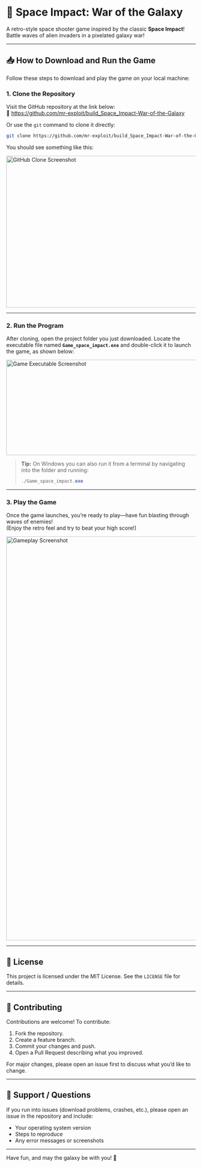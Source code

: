 # 🚀 Space Impact: War of the Galaxy

A retro-style space shooter game inspired by the classic **Space Impact**!  
Battle waves of alien invaders in a pixelated galaxy war!

---

## 📥 How to Download and Run the Game

Follow these steps to download and play the game on your local machine:

### 1. Clone the Repository

Visit the GitHub repository at the link below:  
🔗 https://github.com/mr-exploit/build_Space_Impact-War-of-the-Galaxy

Or use the `git` command to clone it directly:

```bash
git clone https://github.com/mr-exploit/build_Space_Impact-War-of-the-Galaxy.git
```

You should see something like this:

<img width="897" height="404" alt="GitHub Clone Screenshot" src="https://github.com/user-attachments/assets/624b3e47-89fd-4ff5-a086-af978ccd210c" />

---

### 2. Run the Program

After cloning, open the project folder you just downloaded. Locate the executable file named **`Game_space_impact.exe`** and double-click it to launch the game, as shown below:

<img width="708" height="254" alt="Game Executable Screenshot" src="https://github.com/user-attachments/assets/caee805b-2cf3-4856-b844-7b71419e3a55" />

> **Tip:** On Windows you can also run it from a terminal by navigating into the folder and running:
> ```powershell
> ./Game_space_impact.exe
> ```

---

### 3. Play the Game

Once the game launches, you’re ready to play—have fun blasting through waves of enemies!  
(Enjoy the retro feel and try to beat your high score!)

<img width="1920" height="1075" alt="Gameplay Screenshot" src="https://github.com/user-attachments/assets/e4da42b9-fcd6-4241-b7fd-710369ea51eb" />

---

## 📄 License

This project is licensed under the MIT License. See the `LICENSE` file for details.

---

## 🤝 Contributing

Contributions are welcome! To contribute:

1. Fork the repository.
2. Create a feature branch.
3. Commit your changes and push.
4. Open a Pull Request describing what you improved.

For major changes, please open an issue first to discuss what you’d like to change.

---

## 🙋 Support / Questions

If you run into issues (download problems, crashes, etc.), please open an issue in the repository and include:
- Your operating system version
- Steps to reproduce
- Any error messages or screenshots

---

Have fun, and may the galaxy be with you! 🌌

